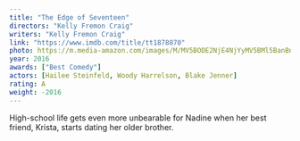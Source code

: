 ```yaml
---
title: "The Edge of Seventeen"
directors: "Kelly Fremon Craig"
writers: "Kelly Fremon Craig"
link: "https://www.imdb.com/title/tt1878870"
photo: https://m.media-amazon.com/images/M/MV5BODE2NjE4NjYyMV5BMl5BanBnXkFtZTgwNzk3MjQ0OTE@._V1_FMjpg_UY720_.jpg
year: 2016
awards: ["Best Comedy"]
actors: [Hailee Steinfeld, Woody Harrelson, Blake Jenner]
rating: A
weight: -2016
---
```

High-school life gets even more unbearable for Nadine when her best friend, Krista, starts dating her older brother.